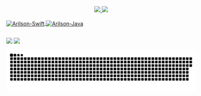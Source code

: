 <div align="center">
  <a href="https://github.com/arilsonfjs">
  <img height="175em" src="https://github-readme-stats.vercel.app/api?username=arilsonfjs&show_icons=true&theme=dark&include_all_commits=true&count_private=true"/>
  <img height="175em" src="https://github-readme-stats.vercel.app/api/top-langs/?username=arilsonfjs&layout=compact&langs_count=7&theme=dark"/>
</div>

  <div style="display: inline_block"><br>
  
  
  <img align="center" alt="Arilson-Swift" height="30" width="40" src="https://cdn.jsdelivr.net/gh/devicons/devicon/icons/swift/swift-original.svg">
  
  <img align="center" alt="Arilson-Java" height="30" width="40" src="https://cdn.jsdelivr.net/gh/devicons/devicon/icons/java/java-original.svg">
  
</div>
  
##
  
 <div> 
  <a href="https://www.linkedin.com/in/arilsonfjsilva/" target="_blank"><img src="https://img.shields.io/badge/LinkedIn-0077B5?style=for-the-badge&logo=linkedin&logoColor=white" target="_blank"></a>
  <a href = "mailto:arilsonsilva61@gmail.com"><img src="https://img.shields.io/badge/-Gmail-%23333?style=for-the-badge&logo=gmail&logoColor=white" target="_blank"></a>
   
   ![Snake animation](https://github.com/arilsonfjs/arilsonfjs/blob/output/github-contribution-grid-snake.svg)
</div>
